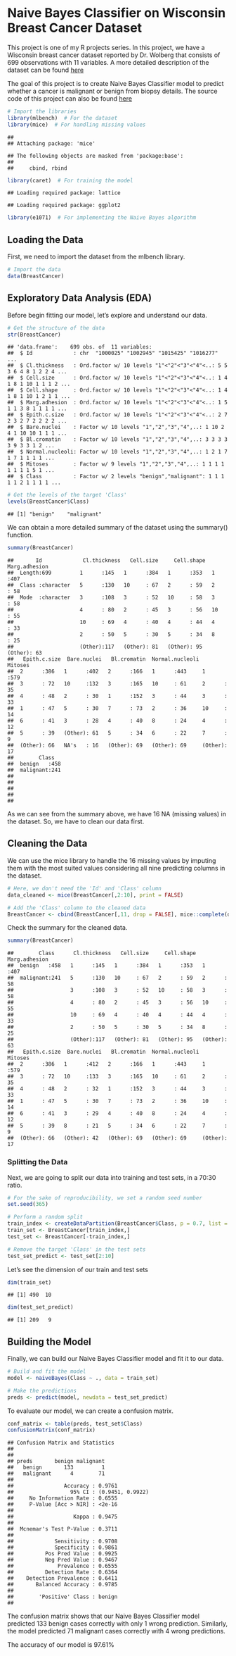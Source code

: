Naive Bayes Classifier on Wisconsin Breast Cancer Dataset
================

This project is one of my R projects series. In this project, we have a Wisconsin breast cancer dataset reported by Dr. Wolberg that consists of 699
observations with 11 variables. A more detailed description of the
dataset can be found
[here](https://www.rdocumentation.org/packages/mlbench/versions/2.1-1/topics/BreastCancer)

The goal of this project is to create Naive Bayes Classifier model to
predict whether a cancer is malignant or benign from biopsy details. The source code of this project can also be found [here](https://github.com/richardcsuwandi/r-projects/blob/master/breast_cancer.R) 

``` r
# Import the libraries
library(mlbench)  # For the dataset
library(mice)  # For handling missing values
```

    ## 
    ## Attaching package: 'mice'

    ## The following objects are masked from 'package:base':
    ## 
    ##     cbind, rbind

``` r
library(caret)  # For training the model
```

    ## Loading required package: lattice

    ## Loading required package: ggplot2

``` r
library(e1071)  # For implementing the Naive Bayes algorithm
```

## Loading the Data

First, we need to import the dataset from the mlbench library.

``` r
# Import the data
data(BreastCancer)
```

## Exploratory Data Analysis (EDA)

Before begin fitting our model, let’s explore and understand our data.

``` r
# Get the structure of the data
str(BreastCancer)
```

    ## 'data.frame':    699 obs. of  11 variables:
    ##  $ Id             : chr  "1000025" "1002945" "1015425" "1016277" ...
    ##  $ Cl.thickness   : Ord.factor w/ 10 levels "1"<"2"<"3"<"4"<..: 5 5 3 6 4 8 1 2 2 4 ...
    ##  $ Cell.size      : Ord.factor w/ 10 levels "1"<"2"<"3"<"4"<..: 1 4 1 8 1 10 1 1 1 2 ...
    ##  $ Cell.shape     : Ord.factor w/ 10 levels "1"<"2"<"3"<"4"<..: 1 4 1 8 1 10 1 2 1 1 ...
    ##  $ Marg.adhesion  : Ord.factor w/ 10 levels "1"<"2"<"3"<"4"<..: 1 5 1 1 3 8 1 1 1 1 ...
    ##  $ Epith.c.size   : Ord.factor w/ 10 levels "1"<"2"<"3"<"4"<..: 2 7 2 3 2 7 2 2 2 2 ...
    ##  $ Bare.nuclei    : Factor w/ 10 levels "1","2","3","4",..: 1 10 2 4 1 10 10 1 1 1 ...
    ##  $ Bl.cromatin    : Factor w/ 10 levels "1","2","3","4",..: 3 3 3 3 3 9 3 3 1 2 ...
    ##  $ Normal.nucleoli: Factor w/ 10 levels "1","2","3","4",..: 1 2 1 7 1 7 1 1 1 1 ...
    ##  $ Mitoses        : Factor w/ 9 levels "1","2","3","4",..: 1 1 1 1 1 1 1 1 5 1 ...
    ##  $ Class          : Factor w/ 2 levels "benign","malignant": 1 1 1 1 1 2 1 1 1 1 ...

``` r
# Get the levels of the target 'Class'
levels(BreastCancer$Class)
```

    ## [1] "benign"    "malignant"

We can obtain a more detailed summary of the dataset using the summary()
function.

``` r
summary(BreastCancer)
```

    ##       Id             Cl.thickness   Cell.size     Cell.shape  Marg.adhesion
    ##  Length:699         1      :145   1      :384   1      :353   1      :407  
    ##  Class :character   5      :130   10     : 67   2      : 59   2      : 58  
    ##  Mode  :character   3      :108   3      : 52   10     : 58   3      : 58  
    ##                     4      : 80   2      : 45   3      : 56   10     : 55  
    ##                     10     : 69   4      : 40   4      : 44   4      : 33  
    ##                     2      : 50   5      : 30   5      : 34   8      : 25  
    ##                     (Other):117   (Other): 81   (Other): 95   (Other): 63  
    ##   Epith.c.size  Bare.nuclei   Bl.cromatin  Normal.nucleoli    Mitoses   
    ##  2      :386   1      :402   2      :166   1      :443     1      :579  
    ##  3      : 72   10     :132   3      :165   10     : 61     2      : 35  
    ##  4      : 48   2      : 30   1      :152   3      : 44     3      : 33  
    ##  1      : 47   5      : 30   7      : 73   2      : 36     10     : 14  
    ##  6      : 41   3      : 28   4      : 40   8      : 24     4      : 12  
    ##  5      : 39   (Other): 61   5      : 34   6      : 22     7      :  9  
    ##  (Other): 66   NA's   : 16   (Other): 69   (Other): 69     (Other): 17  
    ##        Class    
    ##  benign   :458  
    ##  malignant:241  
    ##                 
    ##                 
    ##                 
    ##                 
    ## 

As we can see from the summary above, we have 16 NA (missing values) in
the dataset. So, we have to clean our data first.

## Cleaning the Data

We can use the mice library to handle the 16 missing values by imputing
them with the most suited values considering all nine predicting columns
in the dataset.

``` r
# Here, we don't need the 'Id' and 'Class' column
data_cleaned <- mice(BreastCancer[,2:10], print = FALSE)

# Add the 'Class' column to the cleaned data
BreastCancer <- cbind(BreastCancer[,11, drop = FALSE], mice::complete(data_cleaned, 1))
```

Check the summary for the cleaned data.

``` r
summary(BreastCancer)
```

    ##        Class      Cl.thickness   Cell.size     Cell.shape  Marg.adhesion
    ##  benign   :458   1      :145   1      :384   1      :353   1      :407  
    ##  malignant:241   5      :130   10     : 67   2      : 59   2      : 58  
    ##                  3      :108   3      : 52   10     : 58   3      : 58  
    ##                  4      : 80   2      : 45   3      : 56   10     : 55  
    ##                  10     : 69   4      : 40   4      : 44   4      : 33  
    ##                  2      : 50   5      : 30   5      : 34   8      : 25  
    ##                  (Other):117   (Other): 81   (Other): 95   (Other): 63  
    ##   Epith.c.size  Bare.nuclei   Bl.cromatin  Normal.nucleoli    Mitoses   
    ##  2      :386   1      :412   2      :166   1      :443     1      :579  
    ##  3      : 72   10     :133   3      :165   10     : 61     2      : 35  
    ##  4      : 48   2      : 32   1      :152   3      : 44     3      : 33  
    ##  1      : 47   5      : 30   7      : 73   2      : 36     10     : 14  
    ##  6      : 41   3      : 29   4      : 40   8      : 24     4      : 12  
    ##  5      : 39   8      : 21   5      : 34   6      : 22     7      :  9  
    ##  (Other): 66   (Other): 42   (Other): 69   (Other): 69     (Other): 17

### Splitting the Data

Next, we are going to split our data into training and test sets, in a
70:30 ratio.

``` r
# For the sake of reproducibility, we set a random seed number
set.seed(365)

# Perform a random split
train_index <- createDataPartition(BreastCancer$Class, p = 0.7, list = FALSE)
train_set <- BreastCancer[train_index,]
test_set <- BreastCancer[-train_index,]

# Remove the target 'Class' in the test sets
test_set_predict <- test_set[2:10]
```

Let’s see the dimension of our train and test sets

``` r
dim(train_set)
```

    ## [1] 490  10

``` r
dim(test_set_predict)
```

    ## [1] 209   9

## Building the Model

Finally, we can build our Naive Bayes Classifier model and fit it to our
data.

``` r
# Build and fit the model
model <- naiveBayes(Class ~ ., data = train_set)

# Make the predictions
preds <- predict(model, newdata = test_set_predict)
```

To evaluate our model, we can create a confusion matrix.

``` r
conf_matrix <- table(preds, test_set$Class)
confusionMatrix(conf_matrix)
```

    ## Confusion Matrix and Statistics
    ## 
    ##            
    ## preds       benign malignant
    ##   benign       133         1
    ##   malignant      4        71
    ##                                           
    ##                Accuracy : 0.9761          
    ##                  95% CI : (0.9451, 0.9922)
    ##     No Information Rate : 0.6555          
    ##     P-Value [Acc > NIR] : <2e-16          
    ##                                           
    ##                   Kappa : 0.9475          
    ##                                           
    ##  Mcnemar's Test P-Value : 0.3711          
    ##                                           
    ##             Sensitivity : 0.9708          
    ##             Specificity : 0.9861          
    ##          Pos Pred Value : 0.9925          
    ##          Neg Pred Value : 0.9467          
    ##              Prevalence : 0.6555          
    ##          Detection Rate : 0.6364          
    ##    Detection Prevalence : 0.6411          
    ##       Balanced Accuracy : 0.9785          
    ##                                           
    ##        'Positive' Class : benign          
    ## 

The confusion matrix shows that our Naive Bayes Classifier model
predicted 133 benign cases correctly with only 1 wrong prediction.
Similarly, the model predicted 71 malignant cases correctly with 4 wrong
predictions.

The accuracy of our model is 97.61%
